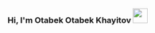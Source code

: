 ### Hi, I'm Otabek Otabek Khayitov <img src="https://media3.giphy.com/media/gM5qFksULw54NMWyry/giphy.gif?cid=ecf05e47ln6svzev078j0wekyac67rgqth83i3h68ms0mkb7&ep=v1_stickers_search&rid=giphy.gif&ct=s" width="30px">
